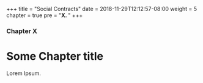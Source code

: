 +++
title = "Social Contracts"
date = 2018-11-29T12:12:57-08:00
weight = 5
chapter = true
pre = "<b>X. </b>"
+++

### Chapter X

# Some Chapter title

Lorem Ipsum.
